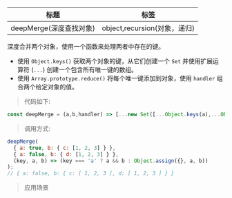 |  标题   | 标签  |
|  ----  | ----  |
| deepMerge(深度查找对象) | object,recursion(对象，递归) |

深度合并两个对象，使用一个函数来处理两者中存在的键。

* 使用 `Object.keys()` 获取两个对象的键，从它们创建一个 `Set` 并使用扩展运算符 (`...`) 创建一个包含所有唯一键的数组。
* 使用 `Array.prototype.reduce()` 将每个唯一键添加到对象，使用 `handler` 组合两个给定对象的值。

> 代码如下:

```js
const deepMerge = (a,b,handler) => [...new Set([...Object.keys(a),...Object.keys(b)])].reduce((acc,key) => ({ ...acc,[key]:handler(key,a[key],b[key])}),{});
```

> 调用方式:

```js
deepMerge(
  { a: true, b: { c: [1, 2, 3] } },
  { a: false, b: { d: [1, 2, 3] } },
  (key, a, b) => (key === 'a' ? a && b : Object.assign({}, a, b))
);
// { a: false, b: { c: [ 1, 2, 3 ], d: [ 1, 2, 3 ] } }
```

> 应用场景